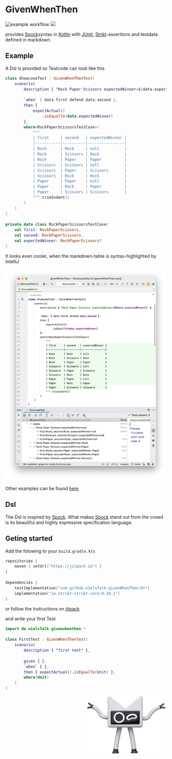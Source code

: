 # GivenWhenThen
![example workflow](https://github.com/nielsfalk/givenWhenThen/actions/workflows/gradle.yml/badge.svg)
[![](https://jitpack.io/v/nielsfalk/givenWhenThen.svg)](https://jitpack.io/#nielsfalk/givenWhenThen)


provides [Spock](https://spockframework.org/)syntax in [Kotlin](https://kotlinlang.org/) with [JUnit](https://junit.org/junit5/), [Strikt](https://strikt.io/)-assertions and testdata defined in markdown.


## Example

A Dsl is provided so Testcode can look like this

```kotlin
class ShowcaseTest : GivenWhenThenTest(
    scenario(
        description { "Rock Paper Scissors expectedWinner=${data.expectedWinner}" },

        `when` { data.first defend data.second },
        then {
            expectActual()
                .isEqualTo(data.expectedWinner)
        },
        where<RockPaperScissorsTestCase>(
            """
            | first     | second   | expectedWinner |
            |-----------|----------|----------------|
            | Rock      | Rock     | null           |
            | Rock      | Scissors | Rock           |
            | Rock      | Paper    | Paper          |
            | Scissors  | Scissors | null           |
            | Scissors  | Paper    | Scissors       |
            | Scissors  | Rock     | Rock           |
            | Paper     | Paper    | null           |
            | Paper     | Rock     | Paper          |
            | Paper     | Scissors | Scissors       |
            """.trimIndent()
        )
    )
)

private data class RockPaperScissorsTestCase(
    val first: RockPaperScissors,
    val second: RockPaperScissors,
    val expectedWinner: RockPaperScissors?
)
```

It looks even cooler, when the markdown-table is syntax-highlighted by IntelliJ

![IntelliJ screenshot](screenshotShowcase.png "Title")

Other examples can be found [here](https://github.com/nielsfalk/givenWhenThen/tree/master/src/test/kotlin/de/nielsfalk/givenwhenthen/example)


## Dsl

The Dsl is inspired by [Spock](https://spockframework.org/).
What makes [Spock](https://spockframework.org/) stand out from the crowd is its beautiful and highly expressive specification language.


## Geting started

Add the folowing to your ```build.gradle.kts```

```kotlin
repositories {
    maven { setUrl("https://jitpack.io") }
}

dependencies {
    testImplementation("com.github.nielsfalk:givenWhenThen:0+")
    implementation("io.strikt:strikt-core:0.34.1")
}
```

or follow the Instructions on [jitpack](https://jitpack.io/#nielsfalk/givenWhenThen)

and write your first Test

```kotlin
import de.nielsfalk.givenwhenthen.*

class FirstTest : GivenWhenThenTest(
    scenario(
        description { "first test" },

        given { },
        `when` { },
        then { expectActual().isEqualTo(Unit) },
        where(Unit)
    )
)
```

[<div align="right"><img src="KotlinMascot.png" width="50%" /></div>](https://kotlinlang.org/docs/kotlin-mascot.html)
